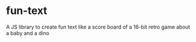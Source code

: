 # fun-text
A JS library to create fun text like a score board of a 16-bit retro game about a baby and a dino
